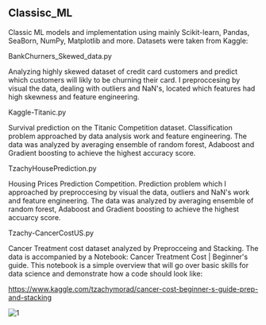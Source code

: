 ## Classisc_ML
Classic ML models and implementation using mainly Scikit-learn, Pandas, SeaBorn, NumPy, Matplotlib and more. 
Datasets were taken from Kaggle:

BankChurners_Skewed_data.py

Analyzing highly skewed dataset of credit card customers and predict which customers will likly to be churning their card. I preproccesing by visual the data, dealing with outliers and NaN's, located which features had high skewness and feature engineering. 

Kaggle-Titanic.py

Survival prediction on the Titanic Competition dataset. Classification problem approached by data analysis work and feature engineering. The data was analyzed by averaging ensemble of random forest, Adaboost and Gradient boosting to achieve the highest accuracy score. 

TzachyHousePrediction.py

Housing Prices Prediction Competition. Prediction problem which I approached by preproccesing by visual the data, outliers and NaN's work and feature engineering. The data was analyzed by averaging ensemble of random forest, Adaboost and Gradient boosting to achieve the highest accuarcy score.  

Tzachy-CancerCostUS.py

Cancer Treatment cost dataset analyzed by Preprocceing and Stacking. The data is accompanied by a Notebook: Cancer Treatment Cost | Beginner's guide. This notebook is a simple overview that will go over basic skills for data science and demonstrate how a code should look like:

https://www.kaggle.com/tzachymorad/cancer-cost-beginner-s-guide-prep-and-stacking

![1](https://user-images.githubusercontent.com/73366841/110638460-44e83900-81b7-11eb-81ca-dba448fc6d74.jpg)



